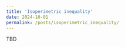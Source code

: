 ```yaml
---
title: 'Isoperimetric inequality'
date: 2024-10-01
permalink: /posts/isoperimetric_inequality/
---
```



TBD

